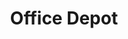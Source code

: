 ---
title: "Office Depot"
url: /portland/office-depot-southwest-washington-street/
shop: office supplies
---